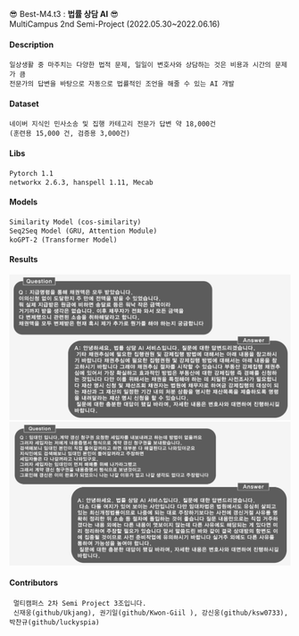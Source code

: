 &#128526; Best-M4.t3 : **법률 상담 AI** &#128526; \
MultiCampus 2nd Semi-Project (2022.05.30~2022.06.16)
#### Description
 ```
 일상생활 중 마주치는 다양한 법적 문제, 일일이 변호사와 상담하는 것은 비용과 시간의 문제가 큼
 전문가의 답변을 바탕으로 자동으로 법률적인 조언을 해줄 수 있는 AI 개발
 ```
#### Dataset
 ```
 네이버 지식인 민사소송 및 집행 카테고리 전문가 답변 약 18,000건
 (훈련용 15,000 건, 검증용 3,000건)
```
#### Libs
 ```
 Pytorch 1.1
 networkx 2.6.3, hanspell 1.11, Mecab
```
#### Models
 ```
 Similarity Model (cos-similarity)
 Seq2Seq Model (GRU, Attention Module)
 koGPT-2 (Transformer Model)
```
#### Results
![result_1](./result/Result_1.png)
![result_2](./result/Result_2.png)
#### Contributors
```
 멀티캠퍼스 2차 Semi Project 3조입니다. 
 신재웅(github/Ukjang), 권기일(github/Kwon-Giil ), 강신웅(github/ksw0733), 박찬규(github/luckyspia)
```
